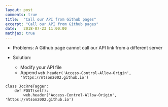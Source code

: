 ```yaml
---
layout: post
comments: true
title:  "Call our API from Github pages"
excerpt: "Call our API from Github pages"
date:   2018-07-23 11:00:00
mathjax: true
---
```


* Problems: A Github page cannot call our API link from a different server

* Solution: 
  * Modify your API file
  * Append `web.header('Access-Control-Allow-Origin', 'https://ntson2002.github.io')` 

```
class JccRreTagger:
    def POST(self):
        web.header('Access-Control-Allow-Origin', 'https://ntson2002.github.io')
```


